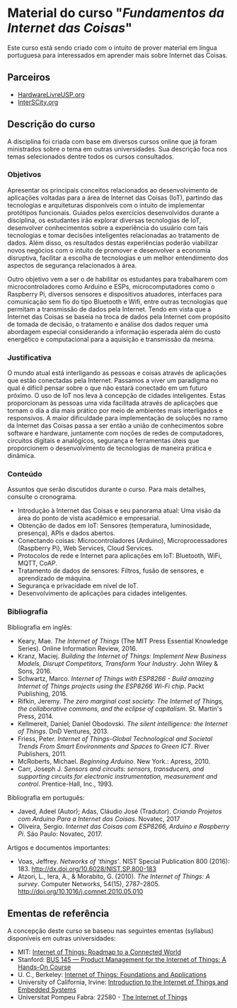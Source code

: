 # Material do curso "*Fundamentos da Internet das Coisas*"

Este curso está sendo criado com o intuito de prover material em língua portuguesa para interessados em aprender mais sobre Internet das Coisas.

## Parceiros

- [HardwareLivreUSP.org](HardwareLivreUSP.org)
- [InterSCity.org](InterSCity.org)

## Descrição do curso

A disciplina foi criada com base em diversos cursos online que já foram ministrados sobre o tema em outras universidades. Sua descrição foca nos temas selecionados dentre todos os cursos consultados.

### Objetivos

Apresentar os principais conceitos relacionados ao desenvolvimento de aplicações voltadas para a área de Internet das Coisas (IoT), partindo das tecnologias e arquiteturas disponíveis com o intuito de implementar protótipos funcionais. Guiados pelos exercícios desenvolvidos durante a disciplina, os estudantes irão explorar diversas tecnologias de IoT, desenvolver conhecimentos sobre a experiência do usuário com tais tecnologias e tomar decisões inteligentes relacionadas ao tratamento de dados. Além disso, os resultados destas experiências poderão viabilizar novos negócios com o intuito de promover e desenvolver a economia disruptiva, facilitar a escolha de tecnologias e um melhor entendimento dos aspectos de segurança relacionados à área.

Outro objetivo vem a ser o de habilitar os estudantes para trabalharem com microcontroladores como Arduino e ESPs, microcomputadores como o Raspberry Pi, diversos sensores e dispositivos atuadores, interfaces para comunicação sem fio do tipo Bluetooth e Wifi, entre outras tecnologias que permitam a transmissão de dados pela Internet. Tendo em vista que a Internet das Coisas se baseia na troca de dados pela Internet com propósito de tomada de decisão, o tratamento e análise dos dados requer uma abordagem especial considerando a informação esperada além do custo energético e computacional para a aquisição e transmissão da mesma.

### Justificativa

O mundo atual está interligando as pessoas e coisas através de aplicações que estão conectadas pela Internet. Passamos a viver um paradigma no qual é difícil pensar sobre o que não estará conectado em um futuro próximo. O uso de IoT nos leva à concepção de cidades inteligentes. Estas proporcionam às pessoas uma vida facilitada através de aplicações que tornam o dia a dia mais prático por meio de ambientes mais interligados e responsivos. A maior dificuldade para implementação de soluções no ramo da Internet das Coisas passa a ser então a união de conhecimentos sobre software e hardware, juntamente com noções de redes de computadores, circuitos digitais e analógicos, segurança e ferramentas úteis que proporcionem o desenvolvimento de tecnologias de maneira prática e dinâmica.

### Conteúdo

Assuntos que serão discutidos durante o curso. Para mais detalhes, consulte o cronograma.

- Introdução à Internet das Coisas e seu panorama atual: Uma visão da área do ponto de vista acadêmico e empresarial.
- Obtenção de dados em IoT: Sensores (temperatura, luminosidade, presença), APIs e dados abertos.
- Conectando coisas: Microcontroladores (Arduino), Microprocessadores (Raspberry Pi), Web Services, Cloud Services.
- Protocolos de rede e Internet para aplicações em IoT: Bluetooth, WiFi, MQTT, CoAP.
- Tratamento de dados de sensores: Filtros, fusão de sensores, e aprendizado de máquina.
- Segurança e privacidade em nível de IoT.
- Desenvolvimento de aplicações para cidades inteligentes.

### Bibliografia

Bibliografia em inglês:

- Keary, Mae. *The Internet of Things* (The MIT Press Essential Knowledge Series). Online Information Review, 2016.
- Kranz, Maciej. *Building the Internet of Things: Implement New Business Models, Disrupt Competitors, Transform Your Industry*. John Wiley & Sons, 2016.
- Schwartz, Marco. *Internet of Things with ESP8266 - Build amazing Internet of Things projects using the ESP8266 Wi-Fi chip*. Packt Publishing, 2016.
- Rifkin, Jeremy. *The zero marginal cost society: The Internet of Things, the collaborative commons, and the eclipse of capitalism*. St. Martin's Press, 2014.
- Kellmereit, Daniel; Daniel Obodovski. *The silent intelligence: the Internet of Things*. DnD Ventures, 2013.
- Friess, Peter. *Internet of Things-Global Technological and Societal Trends From Smart Environments and Spaces to Green ICT*. River Publishers, 2011.
- McRoberts, Michael. *Beginning Arduino*. New York.: Apress, 2010.
- Carr, Joseph J. *Sensors and circuits: sensors, transducers, and supporting circuits for electronic instrumentation, measurement and control*. Prentice-Hall, Inc., 1993.

Bibliografia em português:

- Javed, Adeel (Autor); Adas, Cláudio José (Tradutor). *Criando Projetos com Arduino Para a Internet das Coisas*. Novatec, 2017
- Oliveira, Sergio. *Internet das Coisas com ESP8266, Arduino e Raspberry Pi*. São Paulo: Novatec, 2017.

Artigos e documentos importantes:

- Voas, Jeffrey. *Networks of ‘things’*. NIST Special Publication 800 (2016): 183. <http://dx.doi.org/10.6028/NIST.SP.800-183>
- Atzori, L., Iera, A., & Morabito, G. (2010). *The Internet of Things: A survey*. Computer Networks, 54(15), 2787–2805. <http://doi.org/10.1016/j.comnet.2010.05.010>

## Ementas de referência

A concepção deste curso se baseou nas seguintes ementas (syllabus) disponíveis em outras universidades:

- MIT: [Internet of Things: Roadmap to a Connected World](https://mitxpro.mit.edu/courses/course-v1:MITProfessionalX+IOTx+2016_T1/about)
- Stanford: [BUS 145 — Product Management for the Internet of Things: A Hands-On Course](https://continuingstudies.stanford.edu/courses/professional-and-personal-development/product-management-for-the-internet-of-things-a-hands-on-course/20172_BUS-145)
- U. C., Berkeley: [Internet of Things: Foundations and Applications](http://courses.ischool.berkeley.edu/i290-iot/s17/)
- University of California, Irvine: [Introduction to the Internet of Things and Embedded Systems](https://www.coursera.org/learn/iot)
- Universitat Pompeu Fabra: 22580 - [The Internet of Things](https://www.upf.edu/pro/es/2014/3376/22580.pdf)
